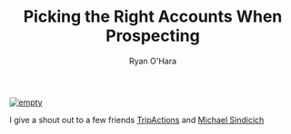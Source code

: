 ﻿---
layout: blog
title: Picking the Right Accounts When Prospecting
description: Last week during our RateMyPitch someone asked me, “How Do You Pick What Accounts To Go After?”  With the account based model, it can be really tricky to figure this out, especially since what accounts you go after a big reason you don’t hear back from prospects. Last week, I was at Saastr and studying prospecting tales. One of patterns I noticed is that companies did best when they worked with logos. Meaning…companies we use and live with everyday.  I decided to try and tackle this subject about picking the right accounts
coverImage: 
publishDate: Feb 20, 2018

author: Ryan O'Hara
authorProfile: Ryan O'Hara has been an early employee at several startups helping them with marketing and prospecting tactics, including Dyn who was acquired by Oracle for $600+ million in 2016. He's had prospecting campaigns featured in Fortune, Mashable, and TheNextWeb. Ryan specializes in branding, business development, prospecting, and coaching people on how to make good digital first impressions. He also mentors two accelerators, The Iron Yard and The Alpha Loft, and hosts The Prospecting Podcast.
authorImage: img/Ryan-OHara-Headshot.png
---

[![empty](/img/picking-the-right-accounts-when-prospecting.png)](https://www.youtube.com/embed/wzb3_9eL2VM)

I give a shout out to a few friends [TripActions](https://www.linkedin.com/company/6442095/) and [Michael Sindicich](https://www.linkedin.com/in/michael-sindicich-%E2%98%81-97513879/)